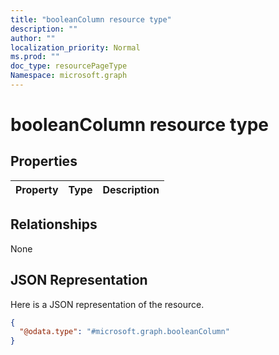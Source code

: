```yaml
---
title: "booleanColumn resource type"
description: ""
author: ""
localization_priority: Normal
ms.prod: ""
doc_type: resourcePageType
Namespace: microsoft.graph
---
```



# booleanColumn resource type



## Properties
|Property|Type|Description|
|:---|:---|:---|

## Relationships
None

## JSON Representation
Here is a JSON representation of the resource.
<!-- {
  "blockType": "resource",
  "@odata.type": "microsoft.graph.booleanColumn"
}
-->
``` json
{
  "@odata.type": "#microsoft.graph.booleanColumn"
}
```

